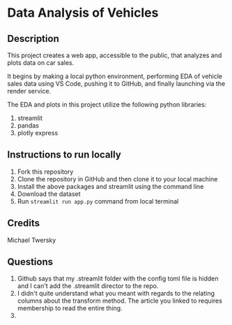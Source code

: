 # Data Analysis of Vehicles

## Description

This project creates a web app, accessible to the public, that analyzes and plots data on car sales. 

It begins by making a local python environment, performing EDA of vehicle sales data using VS Code, pushing it to GitHub, and finally launching via the render service.

The EDA and plots in this project utilize the following python libraries:

1. streamlit
2. pandas
3. plotly express

## Instructions to run locally

1. Fork this repository
2. Clone the repository in GitHub and then clone it to your local machine
3. Install the above packages and streamlit using the command line
4. Download the dataset
5. Run `streamlit run app.py` command from local terminal


## Credits

Michael Twersky

## Questions

1. Github says that my .streamlit folder with the config toml file is hidden and I can't add the .streamlit director to the repo.
2. I didn't quite understand what you meant with regards to the relating columns about the transform method. The article you linked to requires membership to read the entire thing. 
3. 